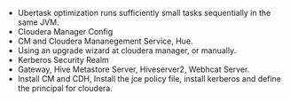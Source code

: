 - Ubertask optimization runs sufficiently small tasks sequentially in the same JVM.
- Cloudera Manager Config
- CM and Cloudera Mananegement Service, Hue.
- Using an upgrade wizard at cloudera manager, or manually.
- Kerberos Security Realm
- Gateway, Hive Metastore Server, Hiveserver2, Webhcat Server.
- Install CM and CDH, Install the jce policy file, install kerberos and define the principal for cloudera.
